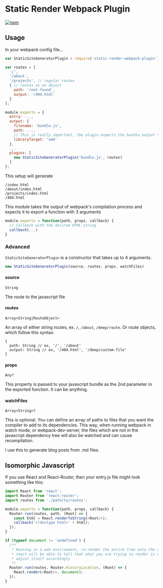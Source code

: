 # Static Render Webpack Plugin

[![npm](https://img.shields.io/npm/v/static-render-webpack-plugin.svg?style=flat-square)](https://www.npmjs.com/package/static-render-webpack-plugin)

## Usage

In your webpack config file...

```javascript
var StaticSiteGeneratorPlugin = require('static-render-webpack-plugin');

var routes = [
  '/',
  '/about',
  '/projects', // regular routes
  { // routes as an object
    path: '/not-found',
    output: '/404.html'
  }
];

module.exports = {
  entry: ...,
  output: {
    filename: 'bundle.js',
    path: ...,
    // This is really important, the plugin expects the bundle output to export a function
    libraryTarget: 'umd'
  },
  ...
  plugins: [
    new StaticSiteGeneratorPlugin('bundle.js', routes)
  ]
};
```

This setup will generate

```
/index.html
/about/index.html
/projects/index.html
/404.html
```

This module takes the output of webpack's compilation process and expects it to export a function with 3 arguments

```javascript
module.exports = function(path, props, callback) {
  // Callback with the desired HTML string
  callback(...)
}
```

### Advanced

`StaticSiteGeneratorPlugin` is a constructor that takes up to 4 arguments.

```javascript
new StaticSiteGeneratorPlugin(source, routes, props, watchFiles)
```

#### source

`String`

The route to the javascript file

#### routes

`Array<String|RouteObject>`

An array of either string routes, ex. `/`, `/about`, `/deep/route`. Or route objects, which follow this syntax:

```
{
  path: String // ex, '/', '/about'
  output: String // ex, '/404.html', '/deep/custom.file'
}
```

#### props

`Any?`

This property is passed to your javascript bundle as the 2nd parameter in the exported function. It can be anything.

#### watchFiles

`Array<String>?`

This is optional. You can define an array of paths to files that you want the compiler to add to its dependencies. This way, when running webpack in watch mode, or webpack-dev-server, the files which are not in the javascript dependency tree will also be watched and can cause recompilation.

I use this to generate blog posts from .md files.

## Isomorphic Javascript

If you use React and React-Router, then your entry.js file might look something like this:

```javascript
import React from 'react';
import Router from 'react-router';
import routes from './path/to/routes';

module.exports = function(path, props, callback) {
  Router.run(routes, path, (Root) => {
    const html = React.renderToString(<Root/>);
    callback('<!doctype html>' + html);
  });
}

if (typeof document != 'undefined') {
  /**
   * Running in a web environment, re-render the entire tree onto the document, 
   * react will be able to tell that what you are trying to render is exactly the same and 
   * adjust itself accordingly
   */
  Router.run(routes, Router.HistoryLocation, (Root) => {
    React.render(<Root/>, document);
  });
}
```
